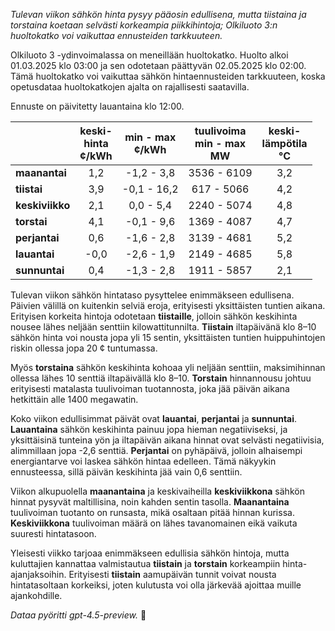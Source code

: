 *Tulevan viikon sähkön hinta pysyy pääosin edullisena, mutta tiistaina ja torstaina koetaan selvästi korkeampia piikkihintoja; Olkiluoto 3:n huoltokatko voi vaikuttaa ennusteiden tarkkuuteen.*

Olkiluoto 3 -ydinvoimalassa on meneillään huoltokatko. Huolto alkoi 01.03.2025 klo 03:00 ja sen odotetaan päättyvän 02.05.2025 klo 02:00. Tämä huoltokatko voi vaikuttaa sähkön hintaennusteiden tarkkuuteen, koska opetusdataa huoltokatkojen ajalta on rajallisesti saatavilla.

Ennuste on päivitetty lauantaina klo 12:00.

|            | keski-<br>hinta<br>¢/kWh | min - max<br>¢/kWh | tuulivoima<br>min - max<br>MW | keski-<br>lämpötila<br>°C |
|:-----------|:------------------------:|:------------------:|:----------------------------:|:--------------------------:|
| **maanantai**   |           1,2            |    -1,2 - 3,8      |        3536 - 6109         |            3,2             |
| **tiistai**     |           3,9            |    -0,1 - 16,2     |         617 - 5066         |            4,2             |
| **keskiviikko** |           2,1            |     0,0 - 5,4      |        2240 - 5074         |            4,8             |
| **torstai**     |           4,1            |    -0,1 - 9,6      |        1369 - 4087         |            4,7             |
| **perjantai**   |           0,6            |    -1,6 - 2,8      |        3139 - 4681         |            5,2             |
| **lauantai**    |          -0,0            |    -2,6 - 1,9      |        2149 - 4685         |            5,8             |
| **sunnuntai**   |           0,4            |    -1,3 - 2,8      |        1911 - 5857         |            2,1             |

Tulevan viikon sähkön hintataso pysyttelee enimmäkseen edullisena. Päivien välillä on kuitenkin selviä eroja, erityisesti yksittäisten tuntien aikana. Erityisen korkeita hintoja odotetaan **tiistaille**, jolloin sähkön keskihinta nousee lähes neljään senttiin kilowattitunnilta. **Tiistain** iltapäivänä klo 8–10 sähkön hinta voi nousta jopa yli 15 sentin, yksittäisten tuntien huippuhintojen riskin ollessa jopa 20 ¢ tuntumassa.

Myös **torstaina** sähkön keskihinta kohoaa yli neljään senttiin, maksimihinnan ollessa lähes 10 senttiä iltapäivällä klo 8–10. **Torstain** hinnannousu johtuu erityisesti matalasta tuulivoiman tuotannosta, joka jää päivän aikana hetkittäin alle 1400 megawatin.

Koko viikon edullisimmat päivät ovat **lauantai**, **perjantai** ja **sunnuntai**. **Lauantaina** sähkön keskihinta painuu jopa hieman negatiiviseksi, ja yksittäisinä tunteina yön ja iltapäivän aikana hinnat ovat selvästi negatiivisia, alimmillaan jopa -2,6 senttiä. **Perjantai** on pyhäpäivä, jolloin alhaisempi energiantarve voi laskea sähkön hintaa edelleen. Tämä näkyykin ennusteessa, sillä päivän keskihinta jää vain 0,6 senttiin.

Viikon alkupuolella **maanantaina** ja keskivaiheilla **keskiviikkona** sähkön hinnat pysyvät maltillisina, noin kahden sentin tasolla. **Maanantaina** tuulivoiman tuotanto on runsasta, mikä osaltaan pitää hinnan kurissa. **Keskiviikkona** tuulivoiman määrä on lähes tavanomainen eikä vaikuta suuresti hintatasoon.

Yleisesti viikko tarjoaa enimmäkseen edullisia sähkön hintoja, mutta kuluttajien kannattaa valmistautua **tiistain** ja **torstain** korkeampiin hinta-ajanjaksoihin. Erityisesti **tiistain** aamupäivän tunnit voivat nousta hintatasoltaan korkeiksi, joten kulutusta voi olla järkevää ajoittaa muille ajankohdille.

*Dataa pyöritti gpt-4.5-preview.* 🍃

